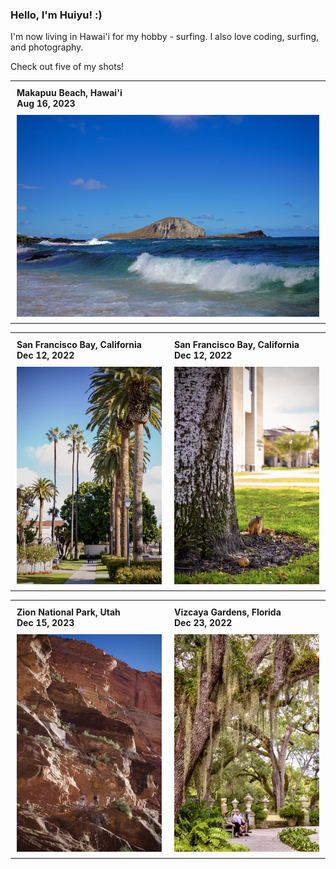 ### Hello, I'm Huiyu! :)

I'm now living in Hawai'i for my hobby - surfing. I also love coding, surfing, and photography. 

Check out five of my shots!

<!-- <picture>
  <source media="(prefers-color-scheme: dark)" srcset="https://raw.githubusercontent.com/huiyuxie/huiyuxie/output/github-contribution-grid-snake-dark.svg">
  <source media="(prefers-color-scheme: light)" srcset="https://raw.githubusercontent.com/huiyuxie/huiyuxie/output/github-contribution-grid-snake.svg">
  <img alt="github contribution grid snake animation" src="https://raw.githubusercontent.com/huiyuxie/huiyuxie/output/github-contribution-grid-snake.svg">
</picture> -->

<table>
  <tr>
    <td style="width: 100%; text-align: left; padding: 10px;">
      <strong>Makapuu Beach, Hawai'i</strong><br> 
      <strong>Aug 16, 2023</strong><br> 
      <img src="./sea.png" alt="sea" style="width: 100%; display: block; margin-top: 10px;">
    </td>
  </tr>
</table>

<table>
  <tr>
    <td style="width: 50%; text-align: left; padding: 10px;">
      <strong>San Francisco Bay, California</strong><br> 
      <strong>Dec 12, 2022</strong><br> 
      <img src="./tree.png" alt="tree" style="width: 100%; display: block; margin-top: 10px;">
    </td>
    <td style="width: 50%; text-align: left; padding: 10px;">
      <strong>San Francisco Bay, California</strong><br> 
      <strong>Dec 12, 2022</strong><br> 
      <img src="./chichi.png" alt="chichi" style="width: 100%; display: block; margin-top: 10px;">
    </td>
  </tr>
</table>

<table>
  <tr>
    <td style="width: 50%; text-align: left; padding: 10px;">
      <strong>Zion National Park, Utah</strong><br> 
      <strong>Dec 15, 2023</strong><br> 
      <img src="./rock.png" alt="rock" style="width: 100%; display: block; margin-top: 10px;">
    </td>
    <td style="width: 50%; text-align: left; padding: 10px;">
      <strong>Vizcaya Gardens, Florida</strong><br> 
      <strong>Dec 23, 2022</strong><br> 
      <img src="./garden.png" alt="garden" style="width: 100%; display: block; margin-top: 10px;">
    </td>
  </tr>
</table>

<!--
**huiyuxie/huiyuxie** is a ✨ _special_ ✨ repository because its `README.md` (this file) appears on your GitHub profile.

Here are some ideas to get you started:

- 🔭 I’m currently working on ...
- 🌱 I’m currently learning ...
- 👯 I’m looking to collaborate on ...
- 🤔 I’m looking for help with ...
- 💬 Ask me about ...
- 📫 How to reach me: ...
- 😄 Pronouns: ...
- ⚡ Fun fact: ...
-->
